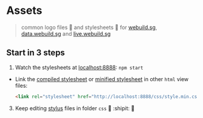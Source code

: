 # Assets

> common logo files :page_facing_up: and stylesheets :scroll: for [webuild.sg](https://webuild.sg), [data.webuild.sg](https://data.webuild.sg) and [live.webuild.sg](https://live.webuild.sg)

## Start in 3 steps

1. Watch the stylesheets at [localhost:8888](http://localhost:8888): `npm start`
- Link the [compiled stylesheet](http://localhost:8888/css/style.css) or [minified stylesheet](http://localhost:8888/css/style.min.css) in other `html` view files:

  ```html
  <link rel="stylesheet" href="http://localhost:8888/css/style.min.css">  
  ```
3. Keep editing [stylus](https://learnboost.github.io/stylus/) files in folder `css` :ship: :shipit: :tada:
